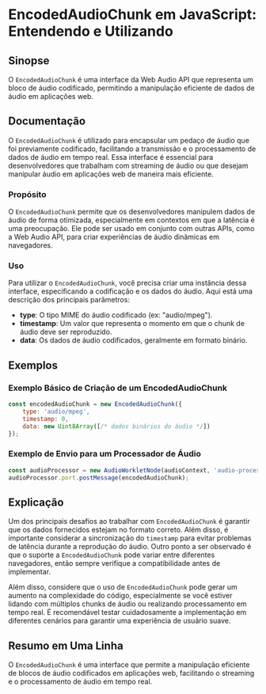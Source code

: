 <!--
Meta Description: # EncodedAudioChunk em JavaScript: Entendendo e Utilizando ## Sinopse O `EncodedAudioChunk` é uma interface da Web Audio API que representa um bloco d...
Meta Keywords: áudio, encodedaudiochunk, que, uma, dados
-->

# EncodedAudioChunk em JavaScript: Entendendo e Utilizando

## Sinopse
O `EncodedAudioChunk` é uma interface da Web Audio API que representa um bloco de áudio codificado, permitindo a manipulação eficiente de dados de áudio em aplicações web.

## Documentação
O `EncodedAudioChunk` é utilizado para encapsular um pedaço de áudio que foi previamente codificado, facilitando a transmissão e o processamento de dados de áudio em tempo real. Essa interface é essencial para desenvolvedores que trabalham com streaming de áudio ou que desejam manipular áudio em aplicações web de maneira mais eficiente.

### Propósito
O `EncodedAudioChunk` permite que os desenvolvedores manipulem dados de áudio de forma otimizada, especialmente em contextos em que a latência é uma preocupação. Ele pode ser usado em conjunto com outras APIs, como a Web Audio API, para criar experiências de áudio dinâmicas em navegadores.

### Uso
Para utilizar o `EncodedAudioChunk`, você precisa criar uma instância dessa interface, especificando a codificação e os dados do áudio. Aqui está uma descrição dos principais parâmetros:

- **type**: O tipo MIME do áudio codificado (ex: "audio/mpeg").
- **timestamp**: Um valor que representa o momento em que o chunk de áudio deve ser reproduzido.
- **data**: Os dados de áudio codificados, geralmente em formato binário.

## Exemplos

### Exemplo Básico de Criação de um EncodedAudioChunk
```javascript
const encodedAudioChunk = new EncodedAudioChunk({
    type: 'audio/mpeg',
    timestamp: 0,
    data: new Uint8Array([/* dados binários do áudio */])
});
```

### Exemplo de Envio para um Processador de Áudio
```javascript
const audioProcessor = new AudioWorkletNode(audioContext, 'audio-processor');
audioProcessor.port.postMessage(encodedAudioChunk);
```

## Explicação
Um dos principais desafios ao trabalhar com `EncodedAudioChunk` é garantir que os dados fornecidos estejam no formato correto. Além disso, é importante considerar a sincronização do `timestamp` para evitar problemas de latência durante a reprodução do áudio. Outro ponto a ser observado é que o suporte a `EncodedAudioChunk` pode variar entre diferentes navegadores, então sempre verifique a compatibilidade antes de implementar.

Além disso, considere que o uso de `EncodedAudioChunk` pode gerar um aumento na complexidade do código, especialmente se você estiver lidando com múltiplos chunks de áudio ou realizando processamento em tempo real. É recomendável testar cuidadosamente a implementação em diferentes cenários para garantir uma experiência de usuário suave.

## Resumo em Uma Linha
O `EncodedAudioChunk` é uma interface que permite a manipulação eficiente de blocos de áudio codificados em aplicações web, facilitando o streaming e o processamento de áudio em tempo real.